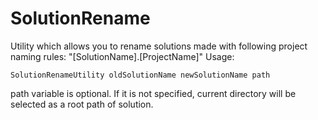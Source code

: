 # SolutionRename
Utility which allows you to rename solutions made with following project naming rules: "[SolutionName].[ProjectName]"
Usage: 
```
SolutionRenameUtility oldSolutionName newSolutionName path
```

path variable is optional. If it is not specified, current directory will be selected as a root path of solution.
